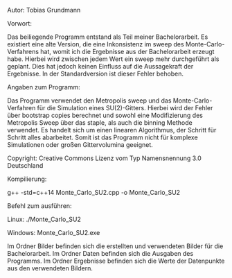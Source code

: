 Autor: Tobias Grundmann

Vorwort:

Das beiliegende Programm entstand als Teil meiner Bachelorarbeit.
Es existiert eine alte Version, die eine Inkonsistenz im sweep des Monte-Carlo-Verfahrens hat,
womit ich die Ergebnisse aus der Bachelorarbeit erzeugt habe.
Hierbei wird zwischen jedem Wert ein sweep mehr durchgeführt als geplant. Dies hat jedoch keinen Einfluss
auf die Aussagekraft der Ergebnisse. In der Standardversion ist dieser Fehler behoben.

Angaben zum Programm:

Das Programm verwendet den Metropolis sweep und das Monte-Carlo-Verfahren für die Simulation eines SU(2)-Gitters.
Hierbei wird der Fehler über bootstrap copies berechnet und sowohl eine Modifizierung des Metropolis Sweep über
das staple, als auch die binning Methode verwendet.
Es handelt sich um einen linearen Algorithmus, der Schritt für Schritt alles abarbeitet. Somit ist das Programm
nicht für komplexe Simulationen oder großen Gittervolumina geeignet.


Copyright: Creative Commons Lizenz vom Typ Namensnennung 3.0 Deutschland

Kompilierung:

g++ -std=c++14 Monte_Carlo_SU2.cpp -o Monte_Carlo_SU2

Befehl zum ausführen:

Linux:
./Monte_Carlo_SU2

Windows:
Monte_Carlo_SU2.exe


Im Ordner Bilder befinden sich die erstellten und verwendeten Bilder für die Bachelorarbeit.
Im Ordner Daten befinden sich die Ausgaben des Programms.
Im Ordner Ergebnisse befinden sich die Werte der Datenpunkte aus den verwendeten Bildern.